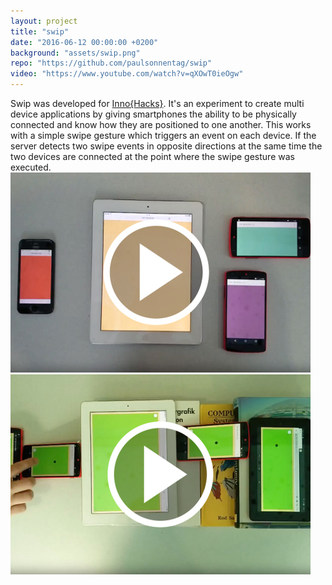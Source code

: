 ```yaml
---
layout: project
title: "swip"
date: "2016-06-12 00:00:00 +0200"
background: "assets/swip.png"
repo: "https://github.com/paulsonnentag/swip"
video: "https://www.youtube.com/watch?v=qXOwT0ieOgw"
---
```


<div class="project-description">
Swip was developed for <a href="http://www.inno-hacks.de/">Inno{Hacks}</a>. It's an experiment to create multi device applications by giving smartphones 
the ability to be physically connected and know how they are positioned to one another. 
This works with a simple swipe gesture which triggers an event on each device.
If the server detects two swipe events in opposite directions at the same time 
the two devices are connected at the point where the swipe gesture was executed.
</div>

<div class="image-list">
  <a href="https://www.youtube.com/watch?v=qXOwT0ieOgw"><img src="assets/swip-thumbnail-1.jpg"></a>
  <a href="https://www.youtube.com/watch?v=ZE0gxa-p8HY"><img src="assets/swip-thumbnail-2.jpg"></a>
</div>
